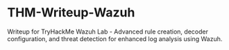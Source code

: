 # THM-Writeup-Wazuh
Writeup for TryHackMe Wazuh Lab - Advanced rule creation, decoder configuration, and threat detection for enhanced log analysis using Wazuh.
